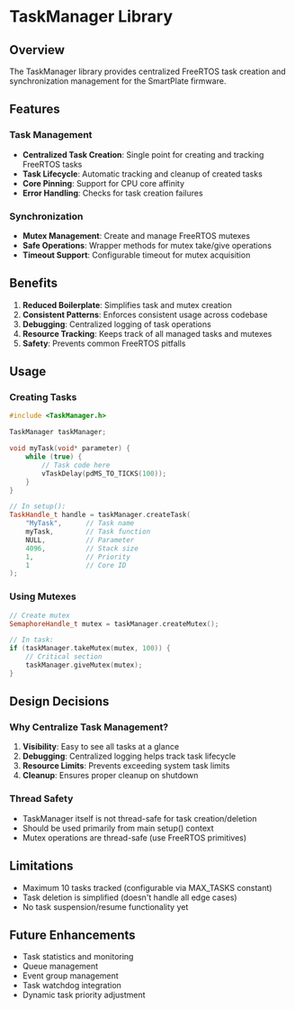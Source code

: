 # TaskManager Library

## Overview
The TaskManager library provides centralized FreeRTOS task creation and synchronization management for the SmartPlate firmware.

## Features

### Task Management
- **Centralized Task Creation**: Single point for creating and tracking FreeRTOS tasks
- **Task Lifecycle**: Automatic tracking and cleanup of created tasks
- **Core Pinning**: Support for CPU core affinity
- **Error Handling**: Checks for task creation failures

### Synchronization
- **Mutex Management**: Create and manage FreeRTOS mutexes
- **Safe Operations**: Wrapper methods for mutex take/give operations
- **Timeout Support**: Configurable timeout for mutex acquisition

## Benefits

1. **Reduced Boilerplate**: Simplifies task and mutex creation
2. **Consistent Patterns**: Enforces consistent usage across codebase
3. **Debugging**: Centralized logging of task operations
4. **Resource Tracking**: Keeps track of all managed tasks and mutexes
5. **Safety**: Prevents common FreeRTOS pitfalls

## Usage

### Creating Tasks
```cpp
#include <TaskManager.h>

TaskManager taskManager;

void myTask(void* parameter) {
    while (true) {
        // Task code here
        vTaskDelay(pdMS_TO_TICKS(100));
    }
}

// In setup():
TaskHandle_t handle = taskManager.createTask(
    "MyTask",      // Task name
    myTask,        // Task function
    NULL,          // Parameter
    4096,          // Stack size
    1,             // Priority
    1              // Core ID
);
```

### Using Mutexes
```cpp
// Create mutex
SemaphoreHandle_t mutex = taskManager.createMutex();

// In task:
if (taskManager.takeMutex(mutex, 100)) {
    // Critical section
    taskManager.giveMutex(mutex);
}
```

## Design Decisions

### Why Centralize Task Management?
1. **Visibility**: Easy to see all tasks at a glance
2. **Debugging**: Centralized logging helps track task lifecycle
3. **Resource Limits**: Prevents exceeding system task limits
4. **Cleanup**: Ensures proper cleanup on shutdown

### Thread Safety
- TaskManager itself is not thread-safe for task creation/deletion
- Should be used primarily from main setup() context
- Mutex operations are thread-safe (use FreeRTOS primitives)

## Limitations

- Maximum 10 tasks tracked (configurable via MAX_TASKS constant)
- Task deletion is simplified (doesn't handle all edge cases)
- No task suspension/resume functionality yet

## Future Enhancements

- Task statistics and monitoring
- Queue management
- Event group management  
- Task watchdog integration
- Dynamic task priority adjustment
